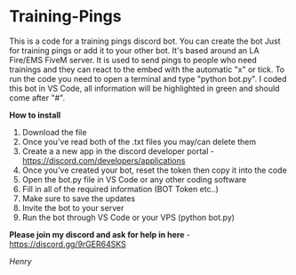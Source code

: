 # Training-Pings
This is a code for a training pings discord bot. You can create the bot Just for training pings or add it to your other bot. It's based around an LA Fire/EMS FiveM server. It is used to send pings to people who need trainings and they can react to the embed with the automatic "x" or tick.
To run the code you need to open a terminal and type "python bot.py". I coded this bot in VS Code,  all information will be highlighted in green and should come after "#".

__How to install__
1. Download the file 
2. Once you've read both of the .txt files you may/can delete them
3. Create a a new app in the discord developer portal - https://discord.com/developers/applications
4. Once you've created your bot, reset the token then copy it into the code
5. Open the bot.py file in VS Code or any other coding software
6. Fill in all of the required information (BOT Token etc..)
7. Make sure to save the updates
8. Invite the bot to your server 
9. Run the bot through VS Code or your VPS (python bot.py)

**Please join my discord and ask for help in here** - https://discord.gg/9rGER64SKS

*Henry*
